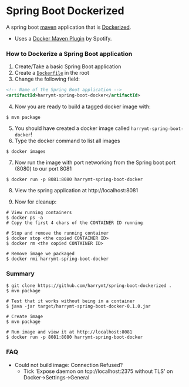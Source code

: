 # Spring Boot Dockerized

A spring boot [maven](https://maven.apache.org/guides/getting-started/maven-in-five-minutes.html) application that is [Dockerized](https://docker.com/).

- Uses a [Docker Maven Plugin](https://github.com/spotify/dockerfile-maven) by Spotify.

### How to Dockerize a Spring Boot application

1. Create/Take a basic Spring Boot application
2. Create a [`Dockerfile`](Dockerfile) in the root
3. Change the following field:

```xml
<!-- Name of the Spring Boot application -->
<artifactId>harrymt-spring-boot-docker</artifactId>
```

4. Now you are ready to build a tagged docker image with:

```
$ mvn package
```

5. You should have created a docker image called `harrymt-spring-boot-docker`!
6. Type the docker command to list all images

```
$ docker images
```

7. Now run the image with port networking from the Spring boot port (8080) to our port 8081

```
$ docker run -p 8081:8080 harrymt-spring-boot-docker
```

8. View the spring application at http://localhost:8081

9. Now for cleanup:

```
# View running containers
$ docker ps -a
# Copy the first 4 chars of the CONTAINER ID running

# Stop and remove the running container
$ docker stop <the copied CONTAINER ID>
$ docker rm <the copied CONTAINER ID>

# Remove image we packaged
$ docker rmi harrymt-spring-boot-docker
```

### Summary

```
$ git clone https://github.com/harrymt/spring-boot-dockerized .
$ mvn package

# Test that it works without being in a container
$ java -jar target/harrymt-spring-boot-docker-0.1.0.jar

# Create image
$ mvn package

# Run image and view it at http://localhost:8081
$ docker run -p 8081:8080 harrymt-spring-boot-docker
```

### FAQ

- Could not build image: Connection Refused?
    - Tick 'Expose daemon on tcp://localhost:2375 without TLS' on Docker->Settings->General
